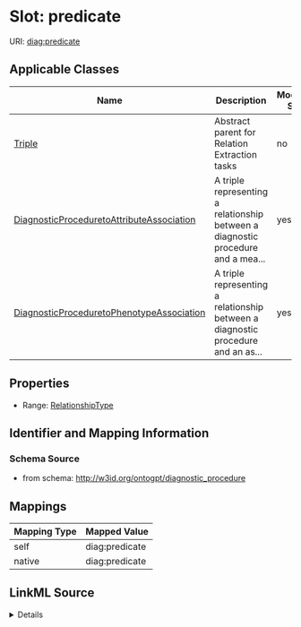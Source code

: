 

# Slot: predicate

URI: [diag:predicate](http://w3id.org/ontogpt/diagnostic_procedure/predicate)



<!-- no inheritance hierarchy -->





## Applicable Classes

| Name | Description | Modifies Slot |
| --- | --- | --- |
| [Triple](Triple.md) | Abstract parent for Relation Extraction tasks |  no  |
| [DiagnosticProceduretoAttributeAssociation](DiagnosticProceduretoAttributeAssociation.md) | A triple representing a relationship between a diagnostic procedure and a mea... |  yes  |
| [DiagnosticProceduretoPhenotypeAssociation](DiagnosticProceduretoPhenotypeAssociation.md) | A triple representing a relationship between a diagnostic procedure and an as... |  yes  |







## Properties

* Range: [RelationshipType](RelationshipType.md)





## Identifier and Mapping Information







### Schema Source


* from schema: http://w3id.org/ontogpt/diagnostic_procedure




## Mappings

| Mapping Type | Mapped Value |
| ---  | ---  |
| self | diag:predicate |
| native | diag:predicate |




## LinkML Source

<details>
```yaml
name: predicate
from_schema: http://w3id.org/ontogpt/diagnostic_procedure
rank: 1000
alias: predicate
owner: Triple
domain_of:
- Triple
range: RelationshipType

```
</details>